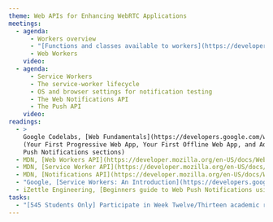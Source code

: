 ```yaml
---
theme: Web APIs for Enhancing WebRTC Applications
meetings:
  - agenda:
      - Workers overview
      - "[Functions and classes available to workers](https://developer.mozilla.org/en-US/docs/Web/API/Web_Workers_API/Functions_and_classes_available_to_workers)"
      - Web Workers
    video:
  - agenda:
      - Service Workers
      - The service-worker lifecycle
      - OS and browser settings for notification testing
      - The Web Notifications API
      - The Push API
    video:
readings:
  - >
    Google Codelabs, [Web Fundamentals](https://developers.google.com/web/fundamentals/codelabs)
    (Your First Progressive Web App, Your First Offline Web App, and Adding Web
    Push Notifications sections)
  - MDN, [Web Workers API](https://developer.mozilla.org/en-US/docs/Web/API/Web_Workers_API)
  - MDN, [Service Worker API](https://developer.mozilla.org/en-US/docs/Web/API/Service_Worker_API)
  - MDN, [Notifications API](https://developer.mozilla.org/en-US/docs/Web/API/Notifications_API)
  - "Google, [Service Workers: An Introduction](https://developers.google.com/web/fundamentals/primers/service-workers)"
  - iZettle Engineering, [Beginners guide to Web Push Notifications using Service Workers](https://medium.com/izettle-engineering/beginners-guide-to-web-push-notifications-using-service-workers-cb3474a17679)
tasks:
  - "[545 Students Only] Participate in Week Twelve/Thirteen academic reading discussion on Basecamp"
---
```

